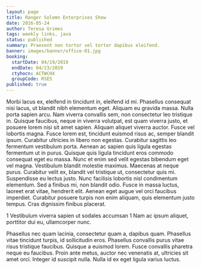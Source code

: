 ```yaml
---
layout: page
title: Ranger Solemn Enterprises Show
date: 2016-05-24
author: Teresa Grimes
tags: weekly links, java
status: published
summary: Praesent non tortor vel tortor dapibus eleifend.
banner: images/banner/office-01.jpg
booking:
  startDate: 04/19/2019
  endDate: 04/23/2019
  ctyhocn: ACTWCHX
  groupCode: RSES
published: true
---
```

Morbi lacus ex, eleifend in tincidunt in, eleifend id mi. Phasellus consequat nisi lacus, ut blandit nibh elementum eget. Aliquam eu gravida massa. Nulla porta sapien arcu. Nam viverra convallis sem, non consectetur leo tristique in. Quisque faucibus, neque in viverra volutpat, est quam viverra justo, et posuere lorem nisi sit amet sapien. Aliquam aliquet viverra auctor. Fusce vel lobortis magna. Fusce lorem est, tincidunt euismod risus ac, semper blandit ipsum. Curabitur ultricies in libero non egestas. Curabitur sagittis leo fermentum vestibulum porta. Aenean ac sapien quis ligula egestas fermentum ut in purus.
Quisque quis ligula tincidunt eros commodo consequat eget eu massa. Nunc et enim sed velit egestas bibendum eget vel magna. Vestibulum blandit molestie maximus. Maecenas at neque purus. Curabitur velit ex, blandit vel tristique ut, consectetur quis mi. Suspendisse eu lectus justo. Nunc facilisis lobortis nisl condimentum elementum. Sed a finibus mi, non blandit odio. Fusce in massa luctus, laoreet erat vitae, hendrerit elit. Aenean eget augue vel orci faucibus imperdiet. Curabitur posuere turpis non enim aliquam, quis elementum justo tempus. Cras dignissim finibus placerat.

1 Vestibulum viverra sapien ut sodales accumsan
1 Nam ac ipsum aliquet, porttitor dui eu, ullamcorper nunc.

Phasellus nec quam lacinia, consectetur quam a, dapibus quam. Phasellus vitae tincidunt turpis, id sollicitudin eros. Phasellus convallis purus vitae risus tristique faucibus. Quisque a euismod lorem. Fusce convallis pharetra neque eu faucibus. Proin ante metus, auctor nec venenatis at, ultricies sit amet orci. Integer id suscipit nulla. Nulla id ex eget ligula varius luctus.
